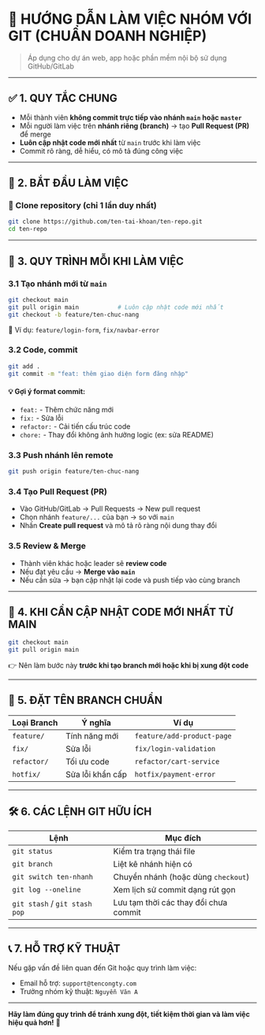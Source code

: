 # 📘 HƯỚNG DẪN LÀM VIỆC NHÓM VỚI GIT (CHUẨN DOANH NGHIỆP)

> Áp dụng cho dự án web, app hoặc phần mềm nội bộ sử dụng GitHub/GitLab

---

## ✅ 1. QUY TẮC CHUNG

- Mỗi thành viên **không commit trực tiếp vào nhánh `main` hoặc `master`**
- Mỗi người làm việc trên **nhánh riêng (branch)** → tạo **Pull Request (PR)** để merge
- **Luôn cập nhật code mới nhất** từ `main` trước khi làm việc
- Commit rõ ràng, dễ hiểu, có mô tả đúng công việc

---

## 🏁 2. BẮT ĐẦU LÀM VIỆC

### 🔸 Clone repository (chỉ 1 lần duy nhất)
```bash
git clone https://github.com/ten-tai-khoan/ten-repo.git
cd ten-repo
```

---

## 🔧 3. QUY TRÌNH MỖI KHI LÀM VIỆC

### 3.1 Tạo nhánh mới từ `main`
```bash
git checkout main
git pull origin main           # Luôn cập nhật code mới nhất
git checkout -b feature/ten-chuc-nang
```
📌 Ví dụ: `feature/login-form`, `fix/navbar-error`

### 3.2 Code, commit
```bash
git add .
git commit -m "feat: thêm giao diện form đăng nhập"
```

#### 💡 Gợi ý format commit:
- `feat:` - Thêm chức năng mới
- `fix:` - Sửa lỗi
- `refactor:` - Cải tiến cấu trúc code
- `chore:` - Thay đổi không ảnh hưởng logic (ex: sửa README)

### 3.3 Push nhánh lên remote
```bash
git push origin feature/ten-chuc-nang
```

### 3.4 Tạo Pull Request (PR)
- Vào GitHub/GitLab → Pull Requests → New pull request
- Chọn nhánh `feature/...` của bạn → so với `main`
- Nhấn **Create pull request** và mô tả rõ ràng nội dung thay đổi

### 3.5 Review & Merge
- Thành viên khác hoặc leader sẽ **review code**
- Nếu đạt yêu cầu → **Merge vào `main`**
- Nếu cần sửa → bạn cập nhật lại code và push tiếp vào cùng branch

---

## 🔄 4. KHI CẦN CẬP NHẬT CODE MỚI NHẤT TỪ MAIN
```bash
git checkout main
git pull origin main
```
👉 Nên làm bước này **trước khi tạo branch mới hoặc khi bị xung đột code**

---

## 🌿 5. ĐẶT TÊN BRANCH CHUẨN
| Loại Branch | Ý nghĩa | Ví dụ |
|-------------|--------|--------|
| `feature/`  | Tính năng mới | `feature/add-product-page` |
| `fix/`      | Sửa lỗi | `fix/login-validation` |
| `refactor/` | Tối ưu code | `refactor/cart-service` |
| `hotfix/`   | Sửa lỗi khẩn cấp | `hotfix/payment-error` |

---

## 🛠️ 6. CÁC LỆNH GIT HỮU ÍCH
| Lệnh | Mục đích |
|------|----------|
| `git status` | Kiểm tra trạng thái file |
| `git branch` | Liệt kê nhánh hiện có |
| `git switch ten-nhanh` | Chuyển nhánh (hoặc dùng `checkout`) |
| `git log --oneline` | Xem lịch sử commit dạng rút gọn |
| `git stash` / `git stash pop` | Lưu tạm thời các thay đổi chưa commit |

---

## 📞 7. HỖ TRỢ KỸ THUẬT
Nếu gặp vấn đề liên quan đến Git hoặc quy trình làm việc:
- Email hỗ trợ: `support@tencongty.com`
- Trưởng nhóm kỹ thuật: `Nguyễn Văn A`

---

**Hãy làm đúng quy trình để tránh xung đột, tiết kiệm thời gian và làm việc hiệu quả hơn!** 🚀
